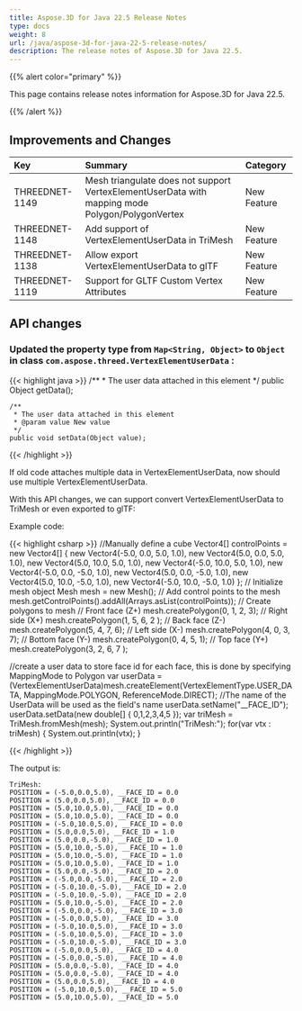 ```yaml
---
title: Aspose.3D for Java 22.5 Release Notes
type: docs
weight: 8
url: /java/aspose-3d-for-java-22-5-release-notes/
description: The release notes of Aspose.3D for Java 22.5.
---
```


{{% alert color="primary" %}}

This page contains release notes information for Aspose.3D for Java 22.5.

{{% /alert %}}
## **Improvements and Changes**

|**Key**|**Summary**|**Category**|
| :- | :- | :- |
| THREEDNET-1149 | Mesh triangulate does not support VertexElementUserData with mapping mode Polygon/PolygonVertex | New Feature |
| THREEDNET-1148 | Add support of VertexElementUserData in TriMesh | New Feature |
| THREEDNET-1138 | Allow export VertexElementUserData to glTF | New Feature |
| THREEDNET-1119 | Support for GLTF Custom Vertex Attributes | New Feature |


## API changes ##


### Updated the property type from `Map<String, Object>` to `Object` in class `com.aspose.threed.VertexElementUserData` :

{{< highlight java >}}
    /**
     * The user data attached in this element
     */
    public Object getData();
    
    /**
     * The user data attached in this element
     * @param value New value
     */
    public void setData(Object value);
{{< /highlight >}}


If old code attaches multiple data in VertexElementUserData, now should use multiple VertexElementUserData.

With this API changes, we can support convert VertexElementUserData to TriMesh or even exported to glTF:

Example code:

{{< highlight csharp >}}
//Manually define a cube
Vector4[] controlPoints = new Vector4[] {
        new Vector4(-5.0, 0.0, 5.0, 1.0),
        new Vector4(5.0, 0.0, 5.0, 1.0),
        new Vector4(5.0, 10.0, 5.0, 1.0),
        new Vector4(-5.0, 10.0, 5.0, 1.0),
        new Vector4(-5.0, 0.0, -5.0, 1.0),
        new Vector4(5.0, 0.0, -5.0, 1.0),
        new Vector4(5.0, 10.0, -5.0, 1.0),
        new Vector4(-5.0, 10.0, -5.0, 1.0)
};
// Initialize mesh object
Mesh mesh = new Mesh();
// Add control points to the mesh
mesh.getControlPoints().addAll(Arrays.asList(controlPoints));
// Create polygons to mesh
// Front face (Z+)
mesh.createPolygon(0, 1, 2, 3);
// Right side (X+)
mesh.createPolygon(1, 5, 6, 2 );
// Back face (Z-)
mesh.createPolygon(5, 4, 7, 6);
// Left side (X-)
mesh.createPolygon(4, 0, 3, 7);
// Bottom face (Y-)
mesh.createPolygon(0, 4, 5, 1);
// Top face (Y+)
mesh.createPolygon(3, 2, 6, 7 );

//create a user data to store face id for each face, this is done by specifying MappingMode to Polygon
var userData = (VertexElementUserData)mesh.createElement(VertexElementType.USER_DATA, MappingMode.POLYGON, ReferenceMode.DIRECT);
//The name of the UserData will be used as the field's name
userData.setName("__FACE_ID");
userData.setData(new double[] {
        0,1,2,3,4,5
});
var triMesh = TriMesh.fromMesh(mesh);
System.out.println("TriMesh:");
for(var vtx : triMesh)
{
        System.out.println(vtx);
}


{{< /highlight >}}

The output is:

```
TriMesh:
POSITION = (-5.0,0.0,5.0), __FACE_ID = 0.0
POSITION = (5.0,0.0,5.0), __FACE_ID = 0.0
POSITION = (5.0,10.0,5.0), __FACE_ID = 0.0
POSITION = (5.0,10.0,5.0), __FACE_ID = 0.0
POSITION = (-5.0,10.0,5.0), __FACE_ID = 0.0
POSITION = (5.0,0.0,5.0), __FACE_ID = 1.0
POSITION = (5.0,0.0,-5.0), __FACE_ID = 1.0
POSITION = (5.0,10.0,-5.0), __FACE_ID = 1.0
POSITION = (5.0,10.0,-5.0), __FACE_ID = 1.0
POSITION = (5.0,10.0,5.0), __FACE_ID = 1.0
POSITION = (5.0,0.0,-5.0), __FACE_ID = 2.0
POSITION = (-5.0,0.0,-5.0), __FACE_ID = 2.0
POSITION = (-5.0,10.0,-5.0), __FACE_ID = 2.0
POSITION = (-5.0,10.0,-5.0), __FACE_ID = 2.0
POSITION = (5.0,10.0,-5.0), __FACE_ID = 2.0
POSITION = (-5.0,0.0,-5.0), __FACE_ID = 3.0
POSITION = (-5.0,0.0,5.0), __FACE_ID = 3.0
POSITION = (-5.0,10.0,5.0), __FACE_ID = 3.0
POSITION = (-5.0,10.0,5.0), __FACE_ID = 3.0
POSITION = (-5.0,10.0,-5.0), __FACE_ID = 3.0
POSITION = (-5.0,0.0,5.0), __FACE_ID = 4.0
POSITION = (-5.0,0.0,-5.0), __FACE_ID = 4.0
POSITION = (5.0,0.0,-5.0), __FACE_ID = 4.0
POSITION = (5.0,0.0,-5.0), __FACE_ID = 4.0
POSITION = (5.0,0.0,5.0), __FACE_ID = 4.0
POSITION = (-5.0,10.0,5.0), __FACE_ID = 5.0
POSITION = (5.0,10.0,5.0), __FACE_ID = 5.0
```

